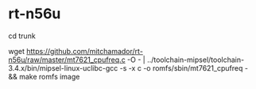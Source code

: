 # rt-n56u

cd trunk

wget https://github.com/mitchamador/rt-n56u/raw/master/mt7621_cpufreq.c -O - | ../toolchain-mipsel/toolchain-3.4.x/bin/mipsel-linux-uclibc-gcc -s -x c -o romfs/sbin/mt7621_cpufreq - && make romfs image
